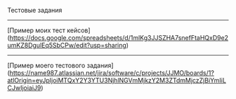 Тестовые задания

---

[Пример моих тест кейсов] (https://docs.google.com/spreadsheets/d/1mlKg3JJSZHA7snefFtaHQxD9e2umKZ8DgulEq5SbCPw/edit?usp=sharing)

---

[Пример моего тестового задания] (https://name987.atlassian.net/jira/software/c/projects/JJMO/boards/1?atlOrigin=eyJpIjoiMTQxY2Y3YTU3NjhlNGVmMjkzY2M3ZTdmMjczZjBiYmIiLCJwIjoiaiJ9)
